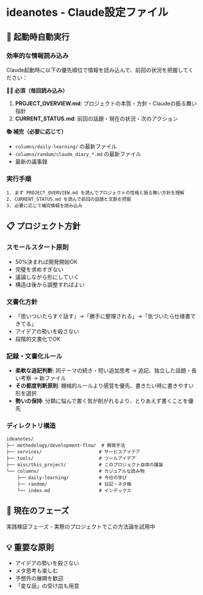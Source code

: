 # ideanotes - Claude設定ファイル

## 🚀 起動時自動実行

### 効率的な情報読み込み
Claude起動時に以下の優先順位で情報を読み込んで、前回の状況を把握してください：

**🏃‍♂️ 必須（毎回読み込み）**
1. **PROJECT_OVERVIEW.md**: プロジェクトの本質・方針・Claudeの振る舞い指針
2. **CURRENT_STATUS.md**: 前回の話題・現在の状況・次のアクション

**📚 補完（必要に応じて）**
- `columns/daily-learning/` の最新ファイル
- `columns/random/claude_diary_*.md` の最新ファイル
- 最新の議事録

### 実行手順
```
1. まず PROJECT_OVERVIEW.md を読んでプロジェクトの性格と振る舞い方針を理解
2. CURRENT_STATUS.md を読んで前回の話題と文脈を把握
3. 必要に応じて補完情報を読み込み
```

## 📋 プロジェクト方針

### スモールスタート原則
- 50%決まれば開発開始OK
- 完璧を求めすぎない
- 議論しながら形にしていく
- 構造は後から調整すればよい

### 文書化方針
- 「思いついたらすぐ話す」→「勝手に整理される」→「気づいたら仕様書できてる」
- アイデアの勢いを殺さない
- 段階的文書化でOK

### 記録・文書化ルール
- **柔軟な追記判断**: 同テーマの続き・短い追加思考 → 追記、独立した話題・長い考察 → 新ファイル
- **その都度判断原則**: 機械的ルールより感覚を優先、書きたい時に書きやすい形を選択
- **勢いの保持**: 分類に悩んで書く気が削がれるより、とりあえず書くことを優先

### ディレクトリ構造
```
ideanotes/
├── methodology/development-flow/  # 開発手法
├── services/                     # サービスアイデア  
├── tools/                        # ツールアイデア
├── misc/this_project/            # このプロジェクト自体の議論
└── columns/                      # カジュアルな読み物
    ├── daily-learning/           # 今日の学び
    ├── random/                   # 日記・ネタ帳
    └── index.md                  # インデックス
```

## 🎯 現在のフェーズ
実践検証フェーズ - 実際のプロジェクトでこの方法論を試用中

## 💡 重要な原則
- アイデアの勢いを殺さない
- メタ思考も楽しむ
- 予想外の展開を歓迎
- 「変な話」の受け皿も用意